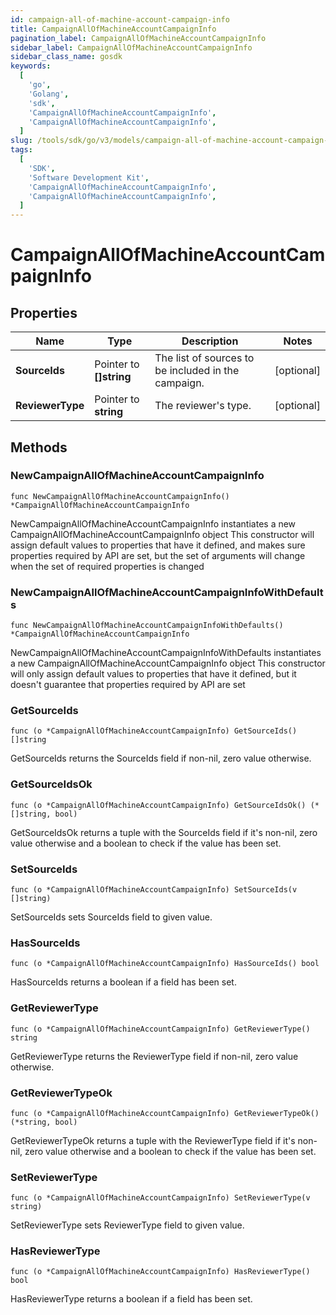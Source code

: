 ```yaml
---
id: campaign-all-of-machine-account-campaign-info
title: CampaignAllOfMachineAccountCampaignInfo
pagination_label: CampaignAllOfMachineAccountCampaignInfo
sidebar_label: CampaignAllOfMachineAccountCampaignInfo
sidebar_class_name: gosdk
keywords:
  [
    'go',
    'Golang',
    'sdk',
    'CampaignAllOfMachineAccountCampaignInfo',
    'CampaignAllOfMachineAccountCampaignInfo',
  ]
slug: /tools/sdk/go/v3/models/campaign-all-of-machine-account-campaign-info
tags:
  [
    'SDK',
    'Software Development Kit',
    'CampaignAllOfMachineAccountCampaignInfo',
    'CampaignAllOfMachineAccountCampaignInfo',
  ]
---
```


# CampaignAllOfMachineAccountCampaignInfo

## Properties

| Name | Type | Description | Notes |
| --- | --- | --- | --- |
| **SourceIds** | Pointer to **[]string** | The list of sources to be included in the campaign. | [optional] |
| **ReviewerType** | Pointer to **string** | The reviewer's type. | [optional] |

## Methods

### NewCampaignAllOfMachineAccountCampaignInfo

`func NewCampaignAllOfMachineAccountCampaignInfo() *CampaignAllOfMachineAccountCampaignInfo`

NewCampaignAllOfMachineAccountCampaignInfo instantiates a new CampaignAllOfMachineAccountCampaignInfo object This constructor will assign default values to properties that have it defined, and makes sure properties required by API are set, but the set of arguments will change when the set of required properties is changed

### NewCampaignAllOfMachineAccountCampaignInfoWithDefaults

`func NewCampaignAllOfMachineAccountCampaignInfoWithDefaults() *CampaignAllOfMachineAccountCampaignInfo`

NewCampaignAllOfMachineAccountCampaignInfoWithDefaults instantiates a new CampaignAllOfMachineAccountCampaignInfo object This constructor will only assign default values to properties that have it defined, but it doesn't guarantee that properties required by API are set

### GetSourceIds

`func (o *CampaignAllOfMachineAccountCampaignInfo) GetSourceIds() []string`

GetSourceIds returns the SourceIds field if non-nil, zero value otherwise.

### GetSourceIdsOk

`func (o *CampaignAllOfMachineAccountCampaignInfo) GetSourceIdsOk() (*[]string, bool)`

GetSourceIdsOk returns a tuple with the SourceIds field if it's non-nil, zero value otherwise and a boolean to check if the value has been set.

### SetSourceIds

`func (o *CampaignAllOfMachineAccountCampaignInfo) SetSourceIds(v []string)`

SetSourceIds sets SourceIds field to given value.

### HasSourceIds

`func (o *CampaignAllOfMachineAccountCampaignInfo) HasSourceIds() bool`

HasSourceIds returns a boolean if a field has been set.

### GetReviewerType

`func (o *CampaignAllOfMachineAccountCampaignInfo) GetReviewerType() string`

GetReviewerType returns the ReviewerType field if non-nil, zero value otherwise.

### GetReviewerTypeOk

`func (o *CampaignAllOfMachineAccountCampaignInfo) GetReviewerTypeOk() (*string, bool)`

GetReviewerTypeOk returns a tuple with the ReviewerType field if it's non-nil, zero value otherwise and a boolean to check if the value has been set.

### SetReviewerType

`func (o *CampaignAllOfMachineAccountCampaignInfo) SetReviewerType(v string)`

SetReviewerType sets ReviewerType field to given value.

### HasReviewerType

`func (o *CampaignAllOfMachineAccountCampaignInfo) HasReviewerType() bool`

HasReviewerType returns a boolean if a field has been set.
